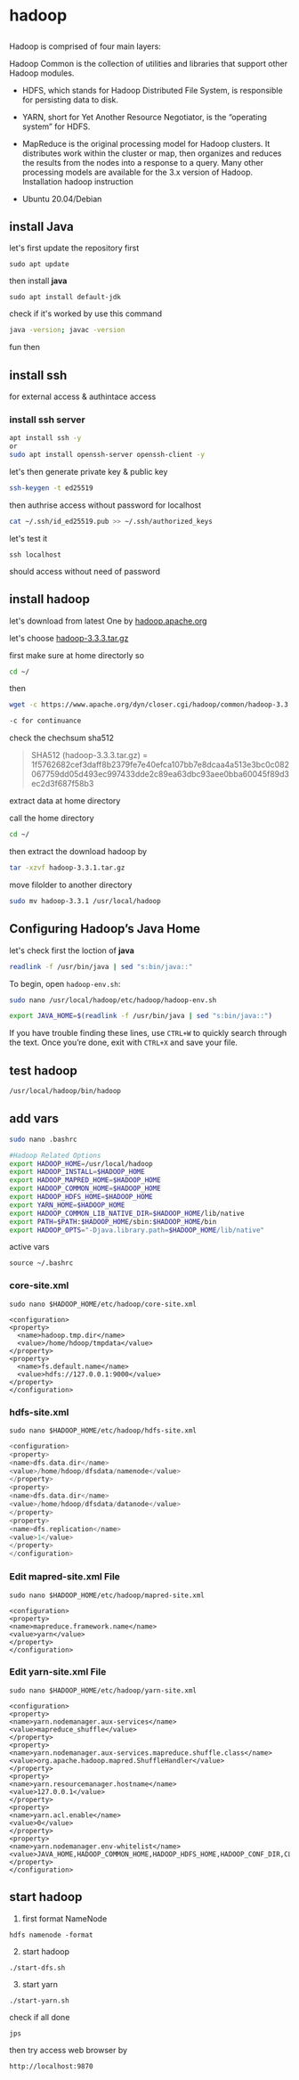 # hadoop

##

Hadoop is comprised of four main layers:

Hadoop Common is the collection of utilities and libraries that support other Hadoop modules.

- HDFS, which stands for Hadoop Distributed File System, is responsible for persisting data to disk.
  
- YARN, short for Yet Another Resource Negotiator, is the “operating system” for HDFS.
  
- MapReduce is the original processing model for Hadoop clusters. It distributes work within the cluster or map, then organizes and reduces the results from the nodes into a response to a query. Many other processing models are available for the 3.x version of Hadoop.
   Installation hadoop instruction
  
- Ubuntu 20.04/Debian
  

## install Java

let's first update the repository first

```
sudo apt update
```

then install **java**

```
sudo apt install default-jdk
```

check if it's worked by use this command

```bash
java -version; javac -version
```

fun then

## install ssh

for external access & authintace access

### install ssh server

```bash
apt install ssh -y
or
sudo apt install openssh-server openssh-client -y
```

let's then generate private key & public key

```bash
ssh-keygen -t ed25519
```

then authrise access without password for localhost

```bash
cat ~/.ssh/id_ed25519.pub >> ~/.ssh/authorized_keys
```

let's test it

```
ssh localhost
```

should access without need of password

## install hadoop

let's download from latest One by [hadoop.apache.org](https://hadoop.apache.org/releases.html)

let's choose [hadoop-3.3.3.tar.gz](https://www.apache.org/dyn/closer.cgi/hadoop/common/hadoop-3.3.3/hadoop-3.3.3.tar.gz)

first make sure at home directorly so

```bash
cd ~/
```

then    

```bash
wget -c https://www.apache.org/dyn/closer.cgi/hadoop/common/hadoop-3.3.3/hadoop-3.3.3.tar.gz](https://dlcdn.apache.org/hadoop/common/hadoop-3.3.3/hadoop-3.3.3.tar.gz
```

```bash
-c for continuance
```

check the chechsum sha512

> SHA512 (hadoop-3.3.3.tar.gz) = 1f5762682cef3daff8b2379fe7e40efca107bb7e8dcaa4a513e3bc0c082067759dd05d493ec997433dde2c89ea63dbc93aee0bba60045f89d3ec2d3f687f58b3

extract data at home directory

call the home directory

```bash
cd ~/
```

then extract the download hadoop by

```bash
tar -xzvf hadoop-3.3.1.tar.gz
```

move filolder to another directory

```bash
sudo mv hadoop-3.3.1 /usr/local/hadoop
```

## Configuring Hadoop’s Java Home

let's check first the loction of **java**

```bash
readlink -f /usr/bin/java | sed "s:bin/java::"
```

To begin, open `hadoop-env.sh`:

```bash
sudo nano /usr/local/hadoop/etc/hadoop/hadoop-env.sh
```

```bash
export JAVA_HOME=$(readlink -f /usr/bin/java | sed "s:bin/java::")
```

If you have trouble finding these lines, use `CTRL+W` to quickly search through the text. Once you’re done, exit with `CTRL+X` and save your file.

## test hadoop

```bash
/usr/local/hadoop/bin/hadoop
```

## add vars

```bash
sudo nano .bashrc
```

```bash
#Hadoop Related Options
export HADOOP_HOME=/usr/local/hadoop
export HADOOP_INSTALL=$HADOOP_HOME
export HADOOP_MAPRED_HOME=$HADOOP_HOME
export HADOOP_COMMON_HOME=$HADOOP_HOME
export HADOOP_HDFS_HOME=$HADOOP_HOME
export YARN_HOME=$HADOOP_HOME
export HADOOP_COMMON_LIB_NATIVE_DIR=$HADOOP_HOME/lib/native
export PATH=$PATH:$HADOOP_HOME/sbin:$HADOOP_HOME/bin
export HADOOP_OPTS="-Djava.library.path=$HADOOP_HOME/lib/native"
```

active vars

```
source ~/.bashrc
```

### core-site.xml

```
sudo nano $HADOOP_HOME/etc/hadoop/core-site.xml
```

```tsconfig
<configuration>
<property>
  <name>hadoop.tmp.dir</name>
  <value>/home/hdoop/tmpdata</value>
</property>
<property>
  <name>fs.default.name</name>
  <value>hdfs://127.0.0.1:9000</value>
</property>
</configuration>
```

### hdfs-site.xml

```
sudo nano $HADOOP_HOME/etc/hadoop/hdfs-site.xml
```

```rust
<configuration>
<property>
<name>dfs.data.dir</name>
<value>/home/hdoop/dfsdata/namenode</value>
</property>
<property>
<name>dfs.data.dir</name>
<value>/home/hdoop/dfsdata/datanode</value>
</property>
<property>
<name>dfs.replication</name>
<value>1</value>
</property>
</configuration>
```

### Edit mapred-site.xml File

```
sudo nano $HADOOP_HOME/etc/hadoop/mapred-site.xml
```

```
<configuration>
<property>
<name>mapreduce.framework.name</name>
<value>yarn</value>
</property>
</configuration>
```

### Edit yarn-site.xml File

```
sudo nano $HADOOP_HOME/etc/hadoop/yarn-site.xml
```

```
<configuration>
<property>
<name>yarn.nodemanager.aux-services</name>
<value>mapreduce_shuffle</value>
</property>
<property>
<name>yarn.nodemanager.aux-services.mapreduce.shuffle.class</name>
<value>org.apache.hadoop.mapred.ShuffleHandler</value>
</property>
<property>
<name>yarn.resourcemanager.hostname</name>
<value>127.0.0.1</value>
</property>
<property>
<name>yarn.acl.enable</name>
<value>0</value>
</property>
<property>
<name>yarn.nodemanager.env-whitelist</name>   
<value>JAVA_HOME,HADOOP_COMMON_HOME,HADOOP_HDFS_HOME,HADOOP_CONF_DIR,CLASSPATH_PERPEND_DISTCACHE,HADOOP_YARN_HOME,HADOOP_MAPRED_HOME</value>
</property>
</configuration>
```

## start hadoop

1. first format NameNode
  

```
hdfs namenode -format
```

2. start hadoop
  

```
./start-dfs.sh
```

3. start yarn
  
  ```
  ./start-yarn.sh
  ```
  

check if all done

```
jps
```

then try access web browser by

```
http://localhost:9870
```
